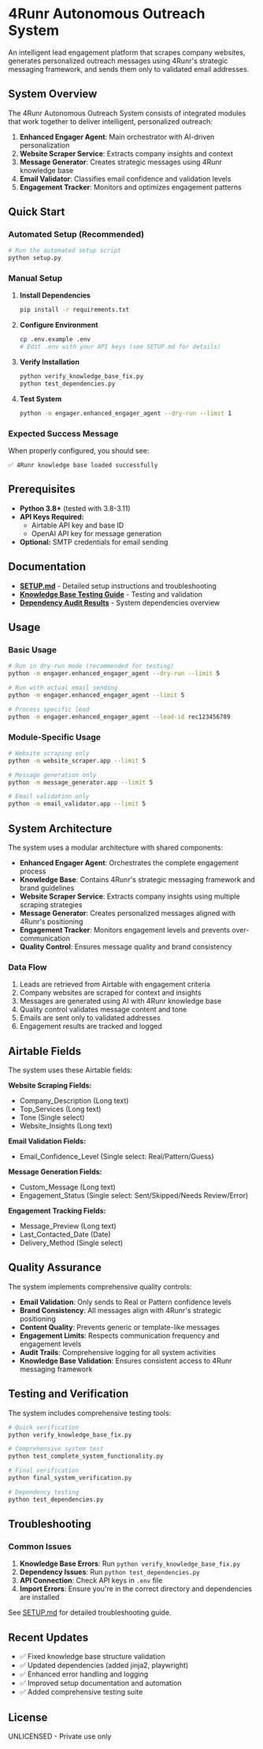 # 4Runr Autonomous Outreach System

An intelligent lead engagement platform that scrapes company websites, generates personalized outreach messages using 4Runr's strategic messaging framework, and sends them only to validated email addresses.

## System Overview

The 4Runr Autonomous Outreach System consists of integrated modules that work together to deliver intelligent, personalized outreach:

1. **Enhanced Engager Agent**: Main orchestrator with AI-driven personalization
2. **Website Scraper Service**: Extracts company insights and context
3. **Message Generator**: Creates strategic messages using 4Runr knowledge base
4. **Email Validator**: Classifies email confidence and validation levels
5. **Engagement Tracker**: Monitors and optimizes engagement patterns

## Quick Start

### Automated Setup (Recommended)

```bash
# Run the automated setup script
python setup.py
```

### Manual Setup

1. **Install Dependencies**
   ```bash
   pip install -r requirements.txt
   ```

2. **Configure Environment**
   ```bash
   cp .env.example .env
   # Edit .env with your API keys (see SETUP.md for details)
   ```

3. **Verify Installation**
   ```bash
   python verify_knowledge_base_fix.py
   python test_dependencies.py
   ```

4. **Test System**
   ```bash
   python -m engager.enhanced_engager_agent --dry-run --limit 1
   ```

### Expected Success Message
When properly configured, you should see:
```
✅ 4Runr knowledge base loaded successfully
```

## Prerequisites

- **Python 3.8+** (tested with 3.8-3.11)
- **API Keys Required:**
  - Airtable API key and base ID
  - OpenAI API key for message generation
- **Optional:** SMTP credentials for email sending

## Documentation

- **[SETUP.md](SETUP.md)** - Detailed setup instructions and troubleshooting
- **[Knowledge Base Testing Guide](knowledge_base_testing_guide.md)** - Testing and validation
- **[Dependency Audit Results](dependency_audit_results.md)** - System dependencies overview

## Usage

### Basic Usage
```bash
# Run in dry-run mode (recommended for testing)
python -m engager.enhanced_engager_agent --dry-run --limit 5

# Run with actual email sending
python -m engager.enhanced_engager_agent --limit 5

# Process specific lead
python -m engager.enhanced_engager_agent --lead-id rec123456789
```

### Module-Specific Usage
```bash
# Website scraping only
python -m website_scraper.app --limit 5

# Message generation only  
python -m message_generator.app --limit 5

# Email validation only
python -m email_validator.app --limit 5
```

## System Architecture

The system uses a modular architecture with shared components:

- **Enhanced Engager Agent**: Orchestrates the complete engagement process
- **Knowledge Base**: Contains 4Runr's strategic messaging framework and brand guidelines
- **Website Scraper Service**: Extracts company insights using multiple scraping strategies
- **Message Generator**: Creates personalized messages aligned with 4Runr's positioning
- **Engagement Tracker**: Monitors engagement levels and prevents over-communication
- **Quality Control**: Ensures message quality and brand consistency

### Data Flow
1. Leads are retrieved from Airtable with engagement criteria
2. Company websites are scraped for context and insights
3. Messages are generated using AI with 4Runr knowledge base
4. Quality control validates message content and tone
5. Emails are sent only to validated addresses
6. Engagement results are tracked and logged

## Airtable Fields

The system uses these Airtable fields:

**Website Scraping Fields:**
- Company_Description (Long text)
- Top_Services (Long text)
- Tone (Single select)
- Website_Insights (Long text)

**Email Validation Fields:**
- Email_Confidence_Level (Single select: Real/Pattern/Guess)

**Message Generation Fields:**
- Custom_Message (Long text)
- Engagement_Status (Single select: Sent/Skipped/Needs Review/Error)

**Engagement Tracking Fields:**
- Message_Preview (Long text)
- Last_Contacted_Date (Date)
- Delivery_Method (Single select)

## Quality Assurance

The system implements comprehensive quality controls:

- **Email Validation**: Only sends to Real or Pattern confidence levels
- **Brand Consistency**: All messages align with 4Runr's strategic positioning
- **Content Quality**: Prevents generic or template-like messages
- **Engagement Limits**: Respects communication frequency and engagement levels
- **Audit Trails**: Comprehensive logging for all system activities
- **Knowledge Base Validation**: Ensures consistent access to 4Runr messaging framework

## Testing and Verification

The system includes comprehensive testing tools:

```bash
# Quick verification
python verify_knowledge_base_fix.py

# Comprehensive system test
python test_complete_system_functionality.py

# Final verification
python final_system_verification.py

# Dependency testing
python test_dependencies.py
```

## Troubleshooting

### Common Issues

1. **Knowledge Base Errors**: Run `python verify_knowledge_base_fix.py`
2. **Dependency Issues**: Run `python test_dependencies.py`
3. **API Connection**: Check API keys in `.env` file
4. **Import Errors**: Ensure you're in the correct directory and dependencies are installed

See [SETUP.md](SETUP.md) for detailed troubleshooting guide.

## Recent Updates

- ✅ Fixed knowledge base structure validation
- ✅ Updated dependencies (added jinja2, playwright)
- ✅ Enhanced error handling and logging
- ✅ Improved setup documentation and automation
- ✅ Added comprehensive testing suite

## License

UNLICENSED - Private use only